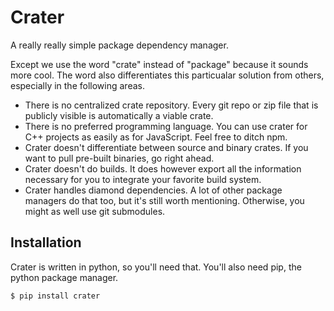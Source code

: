 # Crater

A really really simple package dependency manager.

Except we use the word "crate" instead of "package" because it sounds more cool.
The word also differentiates this particualar solution from others, especially
in the following areas.

 * There is no centralized crate repository.
   Every git repo or zip file that is publicly visible is automatically a viable crate.
 * There is no preferred programming language.
   You can use crater for C++ projects as easily as for JavaScript.
   Feel free to ditch npm.
 * Crater doesn't differentiate between source and binary crates.
   If you want to pull pre-built binaries, go right ahead.
 * Crater doesn't do builds.
   It does however export all the information necessary
   for you to integrate your favorite build system.
 * Crater handles diamond dependencies.
   A lot of other package managers do that too, but it's still worth mentioning.
   Otherwise, you might as well use git submodules.

## Installation

Crater is written in python, so you'll need that.
You'll also need pip, the python package manager.

    $ pip install crater
